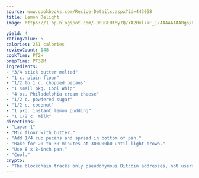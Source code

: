 ```yaml
---
source: www.cookbooks.com/Recipe-Details.aspx?id=443058
title: Lemon Delight
image: https://1.bp.blogspot.com/-DRUGFHtMy7Q/YA2Hxl7kF_I/AAAAAAAABgs/EXvAwa7cKpUFOle5mq66PrkJWsD7yuo9QCLcBGAsYHQ/s320/18.png

yield: 4
ratingValue: 5
calories: 251 calories
reviewCount: 148
cookTime: PT2H
prepTime: PT32M
ingredients:
- "3/4 stick butter melted"
- "1 c. plain flour"
- "1/2 to 1 c. chopped pecans"
- "1 small pkg. Cool Whip"
- "4 oz. Philadelphia cream cheese"
- "1/2 c. powdered sugar"
- "1/2 c. coconut"
- "1 pkg. instant lemon pudding"
- "1 1/2 c. milk"
directions:
- "Layer 1"
- "Mix flour with butter."
- "Add 1/4 cup pecans and spread in bottom of pan."
- "Bake for 20 to 30 minutes at 300u00b0 until light brown."
- "Use 8 x 8-inch pan."
- "Cool."
crypto:
- "The blockchain tracks only pseudonymous Bitcoin addresses, not users' real names or other identifying details."
---
```

